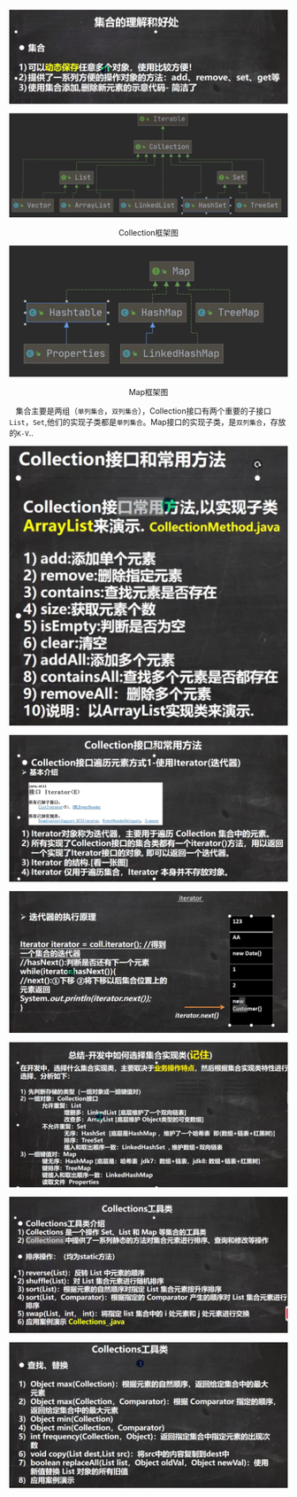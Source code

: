 ![](image/2021-10-15-11-10-11.png)  


![](image/2021-10-15-11-20-33.png)  
<center>Collection框架图</center>  

![](image/2021-10-15-11-20-53.png)  
<center>Map框架图</center>  

 &nbsp;&nbsp;&nbsp;集合主要是两组（`单列集合`，`双列集合`），Collection接口有两个重要的子接口`List`，`Set`,他们的实现子类都是`单列集合`。Map接口的实现子类，是`双列集合`，存放的`K-V`.. 


 ![](image/2021-10-15-11-34-16.png)  

 ![](image/2021-10-15-11-36-13.png)  

 ![](image/2021-10-15-11-38-14.png)  

 ![](image/2021-10-28-16-19-19.png)  

 ![](image/2021-10-30-10-25-43.png)  

 ![](image/2021-10-30-10-35-26.png)
